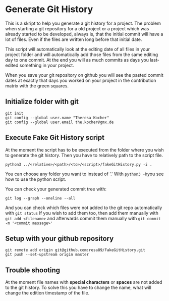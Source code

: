 # Generate Git History
This is a skript to help you generate a git history for a project. The problem when starting a git repository for a old project or a project which was already started to be developed, always is, that the initial commit will have a lot of files. Even if the files are written long before that initial date.

This script will automatically look at the editing date of all files in your project folder and will automatically add those files from the same editing day to one commit. At the end you will as much commits as days you last-edited something in your project. 

When you save your git repository on github you will see the pasted commit dates at exactly that days you worked on your project in the contribution matrix with the green squares.


## Initialize folder with git

```
git init
git config --global user.name "Theresa Kocher"
git config --global user.email the.kocher@gmx.de
```

## Execute Fake Git History script
At the moment the script has to be executed from the folder where you wish to generate the git history. Then you have to relatively path to the script file.
```
python3 ../<relative>/<path>/<to>/<script>/fakeGitHistory.py -i .
```

You can choose any folder you want to instead of '.'
With ```python3 -h```you see how to use the python script.

You can check your generated commit tree with:
```
git log --graph --oneline --all
```

And you can check which files were not added to the git repo automatically with `git status`
If you wish to add them too, then add them manually with `git add <filename>` and afterwards commit them manually with `git commit -m '<commit message>'`


## Setup with your github repository
```
git remote add origin git@github.com:resa89/FakeGitHistory.git
git push --set-upstream origin master
```


## Trouble shooting
At the moment file names with **special characters** or **spaces** are not added to the git history. To solve this you have to change the name, what will change the edition timestamp of the file. 